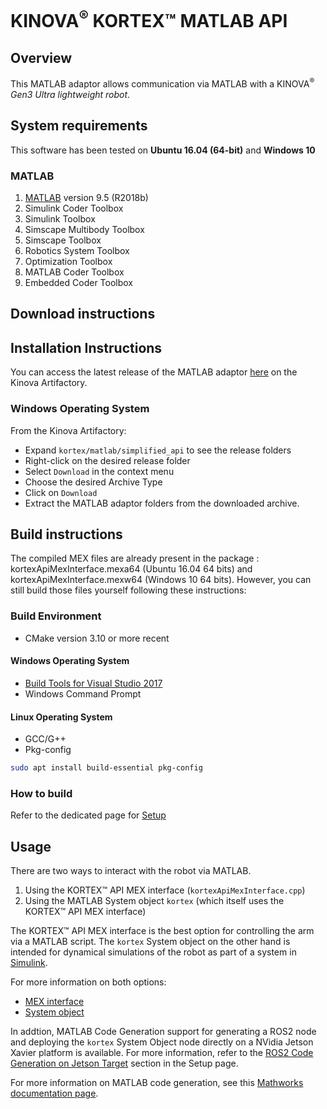 # KINOVA<sup>®</sup> KORTEX™ MATLAB API

## Overview
This MATLAB adaptor allows communication via MATLAB with a KINOVA<sup>®</sup> <i>Gen3 Ultra lightweight robot</i>.

## System requirements
This software has been tested on **Ubuntu 16.04 (64-bit)** and **Windows 10** 

### MATLAB
1. [MATLAB](https://www.mathworks.com/products/matlab.html) version 9.5 (R2018b)
2. Simulink Coder Toolbox
3. Simulink Toolbox
4. Simscape Multibody Toolbox
5. Simscape Toolbox
6. Robotics System Toolbox
7. Optimization Toolbox
8. MATLAB Coder Toolbox
9. Embedded Coder Toolbox

## Download instructions

## Installation Instructions
You can access the latest release of the MATLAB adaptor [here](https://artifactory.kinovaapps.com/artifactory/webapp/#/artifacts/browse/tree/General/generic-public/kortex/matlab/simplified_API/) on the Kinova Artifactory.

### Windows Operating System
From the Kinova Artifactory:
* Expand `kortex/matlab/simplified_api` to see the release folders
* Right-click on the desired release folder
* Select `Download` in the context menu
* Choose the desired Archive Type
* Click on `Download`
* Extract the MATLAB adaptor folders from the downloaded archive.

## Build instructions

The compiled MEX files are already present in the package : kortexApiMexInterface.mexa64 (Ubuntu 16.04 64 bits) and kortexApiMexInterface.mexw64 (Windows 10 64 bits).
However, you can still build those files yourself following these instructions:

### Build Environment
* CMake version 3.10 or more recent

#### Windows Operating System
* [Build Tools for Visual Studio 2017](https://visualstudio.microsoft.com/vs/older-downloads/)
* Windows Command Prompt

#### Linux Operating System
* GCC/G++
* Pkg-config
```sh
sudo apt install build-essential pkg-config
```

### How to build

Refer to the dedicated page for [Setup](documentation/setup.md)

## Usage

There are two ways to interact with the robot via MATLAB.

1. Using the KORTEX™ API MEX interface (`kortexApiMexInterface.cpp`)
2. Using the MATLAB System object `kortex` (which itself uses the KORTEX™ API MEX interface)

The KORTEX™ API MEX interface is the best option for controlling the arm via a MATLAB script.
The `kortex` System object on the other hand is intended for dynamical simulations of the robot as part of a system in [Simulink](https://www.mathworks.com/help/simulink/define-new-system-objects.html).

For more information on both options:

* [MEX interface](documentation/mex_interface.md)
* [System object](documentation/system_object.md)

In addtion, MATLAB Code Generation support for generating a ROS2 node and deploying the `kortex` System Object node directly on a NVidia Jetson Xavier platform is available. For more information, refer to the [ROS2 Code Generation on Jetson Target](documentation/setup.md#ROS2-Code-Generation-on-Jetson-Target) section in the Setup page.

For more information on MATLAB code generation, see this [Mathworks documentation page](https://www.mathworks.com/help/mpc/code-generation.html).
